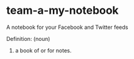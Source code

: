# team-a-my-notebook
A notebook for your Facebook and Twitter feeds

Definition: 
(noun)
1. a book of or for notes.

